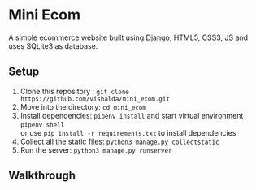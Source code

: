 # Mini Ecom

A simple ecommerce website built using Django, HTML5, CSS3, JS and uses SQLite3 as database.

## Setup

1. Clone this repository : `git clone https://github.com/vishalda/mini_ecom.git`
2. Move into the directory: `cd mini_ecom`
3. Install dependencies: `pipenv install` and start virtual environment `pipenv shell` <br/> or use `pip install -r requirements.txt` to install dependencies
4. Collect all the static files: `python3 manage.py collectstatic`
5. Run the server: `python3 manage.py runserver`

## Walkthrough
